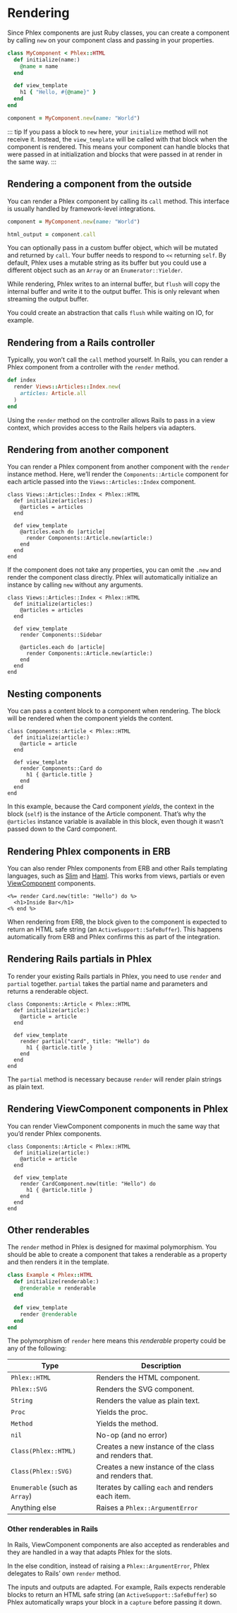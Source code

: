 # Rendering

Since Phlex components are just Ruby classes, you can create a component by calling `new` on your component class and passing in your properties.

```ruby
class MyComponent < Phlex::HTML
  def initialize(name:)
    @name = name
  end

  def view_template
    h1 { "Hello, #{@name}" }
  end
end
```

```ruby
component = MyComponent.new(name: "World")
```

::: tip
If you pass a block to `new` here, your `initialize` method will not receive it. Instead, the `view_template` will be called with that block when the component is rendered. This means your component can handle blocks that were passed in at initialization and blocks that were passed in at render in the same way.
:::

## Rendering a component from the outside

You can render a Phlex component by calling its `call` method. This interface is usually handled by framework-level integrations.

```ruby
component = MyComponent.new(name: "World")

html_output = component.call
```

You can optionally pass in a custom buffer object, which will be mutated and returned by `call`. Your buffer needs to respond to `<<` returning `self`. By default, Phlex uses a mutable string as its buffer but you could use a different object such as an `Array` or an `Enumerator::Yielder`.

While rendering, Phlex writes to an internal buffer, but `flush` will copy the internal buffer and write it to the output buffer. This is only relevant when streaming the output buffer.

You could create an abstraction that calls `flush` while waiting on IO, for example.

## Rendering from a Rails controller <Badge type="danger" text="Rails" />

Typically, you won’t call the `call` method yourself. In Rails, you can render a Phlex component from a controller with the `render` method.

```ruby
def index
  render Views::Articles::Index.new(
    articles: Article.all
  )
end
```

Using the `render` method on the controller allows Rails to pass in a view context, which provides access to the Rails helpers via adapters.

## Rendering from another component

You can render a Phlex component from another component with the `render` instance method. Here, we’ll render the `Components::Article` component for each article passed into the `Views::Articles::Index` component.

```ruby{8}
class Views::Articles::Index < Phlex::HTML
  def initialize(articles:)
    @articles = articles
  end

  def view_template
    @articles.each do |article|
      render Components::Article.new(article:)
    end
  end
end
```

If the component does not take any properties, you can omit the `.new` and render the component class directly. Phlex will automatically initialize an instance by calling `new` without any arguments.

```ruby{7}
class Views::Articles::Index < Phlex::HTML
  def initialize(articles:)
    @articles = articles
  end

  def view_template
    render Components::Sidebar

    @articles.each do |article|
      render Components::Article.new(article:)
    end
  end
end
```

## Nesting components

You can pass a content block to a component when rendering. The block will be rendered when the component yields the content.

```ruby{7-9}
class Components::Article < Phlex::HTML
  def initialize(article:)
    @article = article
  end

  def view_template
    render Components::Card do
      h1 { @article.title }
    end
  end
end
```

In this example, because the Card component _yields_, the context in the block (`self`) is the instance of the Article component. That’s why the `@articles` instance variable is available in this block, even though it wasn’t passed down to the Card component.

## Rendering Phlex components in ERB <Badge type="danger" text="Rails" />

You can also render Phlex components from ERB and other Rails templating languages, such as [Slim](https://slim-template.github.io) and [Haml](https://haml.info). This works from views, partials or even [ViewComponent](https://viewcomponent.org) components.

```erb
<%= render Card.new(title: "Hello") do %>
  <h1>Inside Bar</h1>
<% end %>
```

When rendering from ERB, the block given to the component is expected to return an HTML safe string (an `ActiveSupport::SafeBuffer`). This happens automatically from ERB and Phlex confirms this as part of the integration.

## Rendering Rails partials in Phlex <Badge type="danger" text="Rails" />

To render your existing Rails partials in Phlex, you need to use `render` and `partial` together. `partial` takes the partial name and parameters and returns a renderable object.

```ruby{7-9}
class Components::Article < Phlex::HTML
  def initialize(article:)
    @article = article
  end

  def view_template
    render partial("card", title: "Hello") do
      h1 { @article.title }
    end
  end
end
```

The `partial` method is necessary because `render` will render plain strings as plain text.

## Rendering ViewComponent components in Phlex <Badge type="danger" text="Rails" />

You can render ViewComponent components in much the same way that you’d render Phlex components.

```ruby{7-9}
class Components::Article < Phlex::HTML
  def initialize(article:)
    @article = article
  end

  def view_template
    render CardComponent.new(title: "Hello") do
      h1 { @article.title }
    end
  end
end
```

## Other renderables

The `render` method in Phlex is designed for maximal polymorphism. You should be able to create a component that takes a renderable as a property and then renders it in the template.

```ruby
class Example < Phlex::HTML
  def initialize(renderable:)
    @renderable = renderable
  end

  def view_template
    render @renderable
  end
end
```

The polymorphism of `render` here means this _renderable_ property could be any of the following:

| Type                           | Description                                           |
| ------------------------------ | ----------------------------------------------------- |
| `Phlex::HTML`                  | Renders the HTML component.                           |
| `Phlex::SVG`                   | Renders the SVG component.                            |
| `String`                       | Renders the value as plain text.                      |
| `Proc`                         | Yields the proc.                                      |
| `Method`                       | Yields the method.                                    |
| `nil`                          | No-op (and no error)                                  |
| `Class(Phlex::HTML)`           | Creates a new instance of the class and renders that. |
| `Class(Phlex::SVG)`            | Creates a new instance of the class and renders that. |
| `Enumerable` (such as `Array`) | Iterates by calling `each` and renders each item.     |
| Anything else                  | Raises a `Phlex::ArgumentError`                       |

### Other renderables in Rails <Badge type="danger" text="Rails" />

In Rails, ViewComponent components are also accepted as renderables and they are handled in a way that adapts Phlex for the slots.

In the else condition, instead of raising a `Phlex::ArgumentError`, Phlex delegates to Rails’ own `render` method.

The inputs and outputs are adapted. For example, Rails expects renderable blocks to return an HTML safe string (an `ActiveSupport::SafeBuffer`) so Phlex automatically wraps your block in a `capture` before passing it down.
